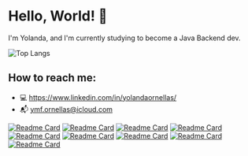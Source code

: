 # Hello, World! 👋
I'm Yolanda, and I'm currently studying to become a Java Backend dev.

![Top Langs](https://github-readme-stats.vercel.app/api/top-langs/?username=yornellas&layout=compact&theme=dark&langs_count=8)


## How to reach me:
- 💻  https://www.linkedin.com/in/yolandaornellas/
- 📬  ymf.ornellas@icloud.com

[![Readme Card](https://github-readme-stats.vercel.app/api/pin/?username=yornellas&repo=API-salas-reunioes-SpringBoot-Angular&theme=dark)](https://github.com/yornellas/API-salas-reunioes-SpringBoot-Angular)
[![Readme Card](https://github-readme-stats.vercel.app/api/pin/?username=yornellas&repo=controle-ponto-acesso-springboot-rest&theme=dark)](https://github.com/yornellas/controle-ponto-acesso-springboot-rest.git)
[![Readme Card](https://github-readme-stats.vercel.app/api/pin/?username=yornellas&repo=person-registry-API&theme=dark)](https://github.com/yornellas/person-registry-API)
[![Readme Card](https://github-readme-stats.vercel.app/api/pin/?username=yornellas&repo=demo-dao-jdbc&theme=dark)](https://github.com/yornellas/demo-dao-jdbc)
[![Readme Card](https://github-readme-stats.vercel.app/api/pin/?username=yornellas&repo=shop-order-java-composition&theme=dark)](https://github.com/yornellas/shop-order-java-composition)
[![Readme Card](https://github-readme-stats.vercel.app/api/pin/?username=yornellas&repo=cities-api&theme=dark)](https://github.com/yornellas/cities-api)
[![Readme Card](https://github-readme-stats.vercel.app/api/pin/?username=yornellas&repo=order-springboot-java&theme=dark)](https://github.com/yornellas/order-springboot-java)
[![Readme Card](https://github-readme-stats.vercel.app/api/pin/?username=yornellas&repo=estudos-HiringCoders-VTEX&theme=dark)](https://github.com/yornellas/estudos-HiringCoders-VTEX)
[![Readme Card](https://github-readme-stats.vercel.app/api/pin/?username=yornellas&repo=projeto-livraria-HiringCoders-VTEX&theme=dark)](https://github.com/yornellas/projeto-livraria-HiringCoders-VTEX.git)


<!---
yornellas/yornellas is a ✨ special ✨ repository because its `README.md` (this file) appears on your GitHub profile.
You can click the Preview link to take a look at your changes.
--->
